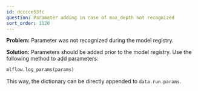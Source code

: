 ```yaml
---
id: dcccce53fc
question: Parameter adding in case of max_depth not recognized
sort_order: 1120
---
```


**Problem:** Parameter was not recognized during the model registry.

**Solution:** Parameters should be added prior to the model registry. Use the following method to add parameters:

```python
mlflow.log_params(params)
```

This way, the dictionary can be directly appended to `data.run.params`.  